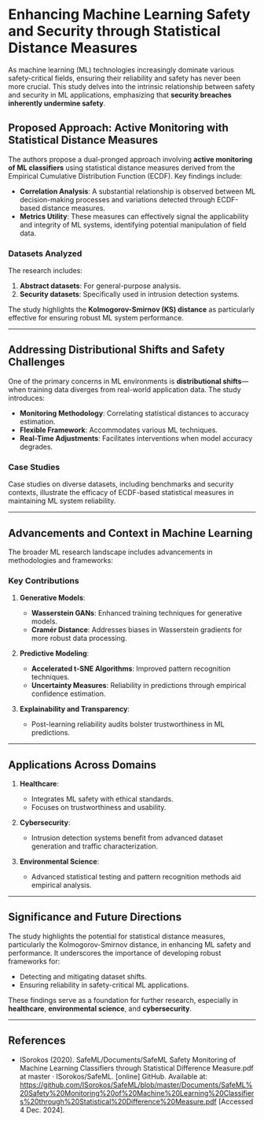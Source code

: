 # Enhancing Machine Learning Safety and Security through Statistical Distance Measures

As machine learning (ML) technologies increasingly dominate various safety-critical fields, ensuring their reliability and safety has never been more crucial. This study delves into the intrinsic relationship between safety and security in ML applications, emphasizing that **security breaches inherently undermine safety**. 

## Proposed Approach: Active Monitoring with Statistical Distance Measures

The authors propose a dual-pronged approach involving **active monitoring of ML classifiers** using statistical distance measures derived from the Empirical Cumulative Distribution Function (ECDF). Key findings include:

- **Correlation Analysis**: A substantial relationship is observed between ML decision-making processes and variations detected through ECDF-based distance measures.
- **Metrics Utility**: These measures can effectively signal the applicability and integrity of ML systems, identifying potential manipulation of field data.

### Datasets Analyzed

The research includes:
1. **Abstract datasets**: For general-purpose analysis.
2. **Security datasets**: Specifically used in intrusion detection systems.

The study highlights the **Kolmogorov-Smirnov (KS) distance** as particularly effective for ensuring robust ML system performance.

---

## Addressing Distributional Shifts and Safety Challenges

One of the primary concerns in ML environments is **distributional shifts**—when training data diverges from real-world application data. The study introduces:

- **Monitoring Methodology**: Correlating statistical distances to accuracy estimation.
- **Flexible Framework**: Accommodates various ML techniques.
- **Real-Time Adjustments**: Facilitates interventions when model accuracy degrades.

### Case Studies

Case studies on diverse datasets, including benchmarks and security contexts, illustrate the efficacy of ECDF-based statistical measures in maintaining ML system reliability.

---

## Advancements and Context in Machine Learning

The broader ML research landscape includes advancements in methodologies and frameworks:

### Key Contributions

1. **Generative Models**:
   - **Wasserstein GANs**: Enhanced training techniques for generative models.
   - **Cramér Distance**: Addresses biases in Wasserstein gradients for more robust data processing.

2. **Predictive Modeling**:
   - **Accelerated t-SNE Algorithms**: Improved pattern recognition techniques.
   - **Uncertainty Measures**: Reliability in predictions through empirical confidence estimation.

3. **Explainability and Transparency**:
   - Post-learning reliability audits bolster trustworthiness in ML predictions.

---

## Applications Across Domains

1. **Healthcare**:
   - Integrates ML safety with ethical standards.
   - Focuses on trustworthiness and usability.

2. **Cybersecurity**:
   - Intrusion detection systems benefit from advanced dataset generation and traffic characterization.

3. **Environmental Science**:
   - Advanced statistical testing and pattern recognition methods aid empirical analysis.

---

## Significance and Future Directions

The study highlights the potential for statistical distance measures, particularly the Kolmogorov-Smirnov distance, in enhancing ML safety and performance. It underscores the importance of developing robust frameworks for:

- Detecting and mitigating dataset shifts.
- Ensuring reliability in safety-critical ML applications.

These findings serve as a foundation for further research, especially in **healthcare**, **environmental science**, and **cybersecurity**.

---

## References

- ISorokos (2020). SafeML/Documents/SafeML Safety Monitoring of Machine Learning Classifiers through Statistical Difference Measure.pdf at master · ISorokos/SafeML. [online] GitHub. Available at: https://github.com/ISorokos/SafeML/blob/master/Documents/SafeML%20Safety%20Monitoring%20of%20Machine%20Learning%20Classifiers%20through%20Statistical%20Difference%20Measure.pdf [Accessed 4 Dec. 2024].

‌
